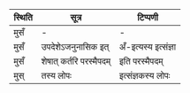| स्थिति | सूत्र | टिप्पणी |
| ----- | ------- | ------ |
| मुसँ | - | - |
| मुसँ | उपदेशेऽजनुनासिक इत् | अँ-इत्यस्य इत्संज्ञा |
| मुसँ | शेषात् कर्तरि परस्मैपदम् | इति परस्मैपदम् |
| मुस् | तस्य लोपः | इत्संज्ञकस्य लोपः |

